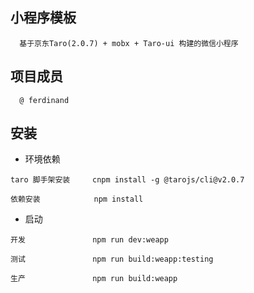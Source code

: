 ## 小程序模板

```
  基于京东Taro(2.0.7) + mobx + Taro-ui 构建的微信小程序
```

## 项目成员

```
  @ ferdinand

```

## 安装

- 环境依赖

```
taro 脚手架安装     cnpm install -g @tarojs/cli@v2.0.7

依赖安装            npm install
```

- 启动

```
开发               npm run dev:weapp

测试               npm run build:weapp:testing

生产               npm run build:weapp
```
